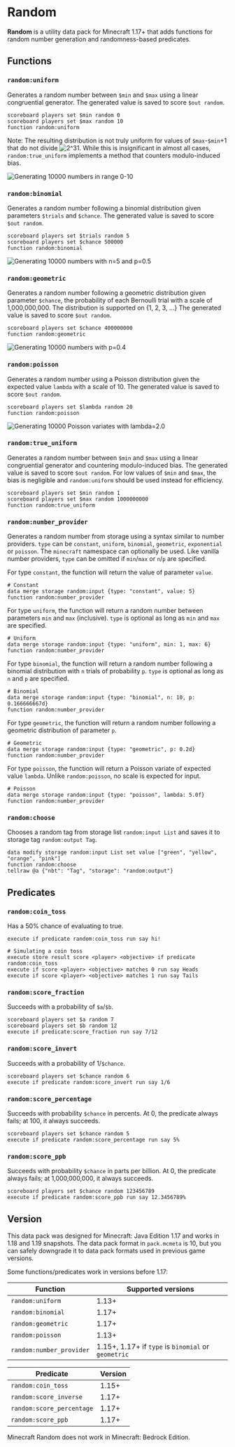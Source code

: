 # Random

**Random** is a utility data pack for Minecraft 1.17+ that adds functions for random number generation and randomness-based predicates.

## Functions

### `random:uniform`

Generates a random number between `$min` and `$max` using a linear congruential generator.
The generated value is saved to score `$out random`.

```mcfunction
scoreboard players set $min random 0
scoreboard players set $max random 10
function random:uniform
```

Note: The resulting distribution is not truly uniform for values of `$max`-`$min`+1 that do not divide ![2^31](https://render.githubusercontent.com/render/math?math=2^31).
While this is insignificant in almost all cases, `random:true_uniform` implements a method that counters modulo-induced bias.

![Generating 10000 numbers in range 0-10](https://cdn.discordapp.com/attachments/925818091475202118/926850852709359616/unknown.png)

### `random:binomial`

Generates a random number following a binomial distribution given parameters `$trials` and `$chance`.
The generated value is saved to score `$out random`.

```mcfunction
scoreboard players set $trials random 5
scoreboard players set $chance 500000
function random:binomial
```

![Generating 10000 numbers with n=5 and p=0.5](https://cdn.discordapp.com/attachments/925818091475202118/925820827851698236/unknown.png)

### `random:geometric`

Generates a random number following a geometric distribution given parameter `$chance`, the probability of each Bernoulli trial with a scale of 1,000,000,000.
The distribution is supported on {1, 2, 3, ...}
The generated value is saved to score `$out random`.

```mcfunction
scoreboard players set $chance 400000000
function random:geometric
```

![Generating 10000 numbers with p=0.4](https://cdn.discordapp.com/attachments/925818091475202118/957630561965465610/unknown.png)

### `random:poisson`

Generates a random number using a Poisson distribution given the expected value `lambda` with a scale of 10.
The generated value is saved to score `$out random`.

```mcfunction
scoreboard players set $lambda random 20
function random:poisson
```

![Generating 10000 Poisson variates with lambda=2.0](https://cdn.discordapp.com/attachments/925818091475202118/926851511345119262/unknown.png)

### `random:true_uniform`

Generates a random number between `$min` and `$max` using a linear congruential generator and countering modulo-induced bias.
The generated value is saved to score `$out random`.
For low values of `$min` and `$max`, the bias is negligible and `random:uniform` should be used instead for efficiency.

```mcfunction
scoreboard players set $min random 1
scoreboard players set $max random 1000000000
function random:true_uniform
```

### `random:number_provider`

Generates a random number from storage using a syntax similar to number providers.
`type` can be `constant`, `uniform`, `binomial`, `geometric`, `exponential` or `poisson`.
The `minecraft` namespace can optionally be used.
Like vanilla number providers, `type` can be omitted if `min`/`max` or `n`/`p` are specified.

For type `constant`, the function will return the value of parameter `value`.

```mcfunction
# Constant
data merge storage random:input {type: "constant", value: 5}
function random:number_provider
```

For type `uniform`, the function will return a random number between parameters `min` and `max` (inclusive).
`type` is optional as long as `min` and `max` are specified.

```mcfunction
# Uniform
data merge storage random:input {type: "uniform", min: 1, max: 6}
function random:number_provider
```

For type `binomial`, the function will return a random number following a binomial distribution with `n` trials of probability `p`.
`type` is optional as long as `n` and `p` are specified.

```mcfunction
# Binomial
data merge storage random:input {type: "binomial", n: 10, p: 0.166666667d}
function random:number_provider
```

For type `geometric`, the function will return a random number following a geometric distribution of parameter `p`.

```mcfunction
# Geometric
data merge storage random:input {type: "geometric", p: 0.2d}
function random:number_provider
```

For type `poisson`, the function will return a Poisson variate of expected value `lambda`. Unlike `random:poisson`, no scale is expected for input.

```mcfunction
# Poisson
data merge storage random:input {type: "poisson", lambda: 5.0f}
function random:number_provider
```

### `random:choose`

Chooses a random tag from storage list `random:input List` and saves it to storage tag `random:output Tag`.

```mcfunction
data modify storage random:input List set value ["green", "yellow", "orange", "pink"]
function random:choose
tellraw @a {"nbt": "Tag", "storage": "random:output"}
```

## Predicates

### `random:coin_toss`

Has a 50% chance of evaluating to true.

```mcfunction
execute if predicate random:coin_toss run say hi!
```

```mcfunction
# Simulating a coin toss
execute store result score <player> <objective> if predicate random:coin_toss
execute if score <player> <objective> matches 0 run say Heads
execute if score <player> <objective> matches 1 run say Tails
```

### `random:score_fraction`

Succeeds with a probability of `$a`/`$b`.

```mcfunction
scoreboard players set $a random 7
scoreboard players set $b random 12
execute if predicate:score_fraction run say 7/12
```

### `random:score_invert`

Succeeds with a probability of 1/`$chance`.

```mcfunction
scoreboard players set $chance random 6
execute if predicate random:score_invert run say 1/6
```

### `random:score_percentage`

Succeeds with probability `$chance` in percents. At 0, the predicate always fails; at 100, it always succeeds.

```mcfunction
scoreboard players set $chance random 5
execute if predicate random:score_percentage run say 5%
```

### `random:score_ppb`

Succeeds with probability `$chance` in parts per billion. At 0, the predicate always fails; at 1,000,000,000, it always succeeds.

```mcfunction
scoreboard players set $chance random 123456789
execute if predicate random:score_ppb run say 12.3456789%
```

## Version

This data pack was designed for Minecraft: Java Edition 1.17 and works in 1.18 and 1.19 snapshots.
The data pack format in `pack.mcmeta` is 10, but you can safely downgrade it to data pack formats used in previous game versions.

Some functions/predicates work in versions before 1.17:

| Function                 | Supported versions                                  |
|--------------------------|-----------------------------------------------------|
| `random:uniform`         | 1.13+                                               |
| `random:binomial`        | 1.17+                                               |
| `random:geometric`       | 1.17+                                               |
| `random:poisson`         | 1.13+                                               |
| `random:number_provider` | 1.15+, 1.17+ if `type` is `binomial` or `geometric` |

| Predicate                 | Version |
|---------------------------|---------|
| `random:coin_toss`        | 1.15+   |
| `random:score_inverse`    | 1.17+   |
| `random:score_percentage` | 1.17+   |
| `random:score_ppb`        | 1.17+   |

Minecraft Random does not work in Minecraft: Bedrock Edition.
